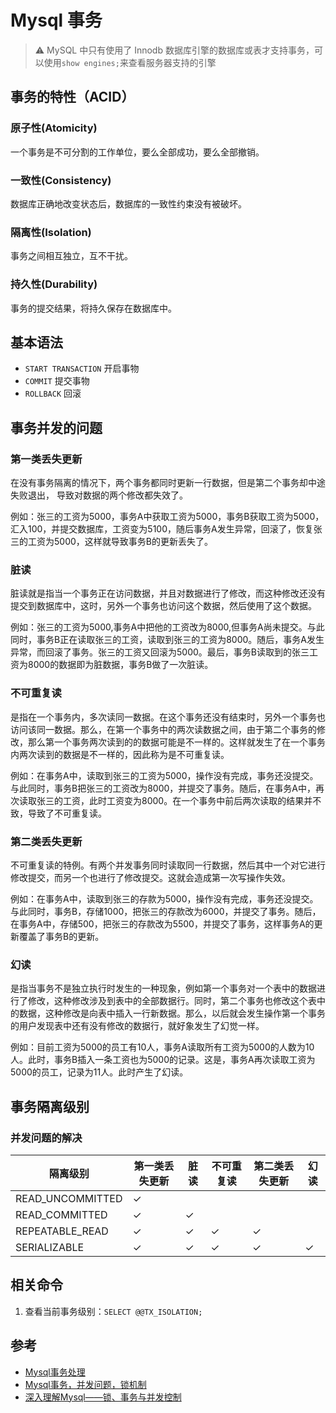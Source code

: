 # Mysql 事务

> ⚠️ MySQL 中只有使用了 Innodb 数据库引擎的数据库或表才支持事务，可以使用`show engines;`来查看服务器支持的引擎

## 事务的特性（ACID）

### 原子性(Atomicity)

一个事务是不可分割的工作单位，要么全部成功，要么全部撤销。

### 一致性(Consistency)

数据库正确地改变状态后，数据库的一致性约束没有被破坏。

### 隔离性(Isolation)

事务之间相互独立，互不干扰。

### 持久性(Durability)

事务的提交结果，将持久保存在数据库中。

## 基本语法

- `START TRANSACTION` 开启事物
- `COMMIT` 提交事物
- `ROLLBACK` 回滚

## 事务并发的问题

### 第一类丢失更新

在没有事务隔离的情况下，两个事务都同时更新一行数据，但是第二个事务却中途失败退出， 导致对数据的两个修改都失效了。

例如：张三的工资为5000，事务A中获取工资为5000，事务B获取工资为5000，汇入100，并提交数据库，工资变为5100，随后事务A发生异常，回滚了，恢复张三的工资为5000，这样就导致事务B的更新丢失了。

### 脏读

脏读就是指当一个事务正在访问数据，并且对数据进行了修改，而这种修改还没有提交到数据库中，这时，另外一个事务也访问这个数据，然后使用了这个数据。

例如：张三的工资为5000,事务A中把他的工资改为8000,但事务A尚未提交。与此同时，事务B正在读取张三的工资，读取到张三的工资为8000。随后，事务A发生异常，而回滚了事务。张三的工资又回滚为5000。最后，事务B读取到的张三工资为8000的数据即为脏数据，事务B做了一次脏读。

### 不可重复读

是指在一个事务内，多次读同一数据。在这个事务还没有结束时，另外一个事务也访问该同一数据。那么，在第一个事务中的两次读数据之间，由于第二个事务的修改，那么第一个事务两次读到的的数据可能是不一样的。这样就发生了在一个事务内两次读到的数据是不一样的，因此称为是不可重复读。

例如：在事务A中，读取到张三的工资为5000，操作没有完成，事务还没提交。与此同时，事务B把张三的工资改为8000，并提交了事务。随后，在事务A中，再次读取张三的工资，此时工资变为8000。在一个事务中前后两次读取的结果并不致，导致了不可重复读。

### 第二类丢失更新

不可重复读的特例。有两个并发事务同时读取同一行数据，然后其中一个对它进行修改提交，而另一个也进行了修改提交。这就会造成第一次写操作失效。 

例如：在事务A中，读取到张三的存款为5000，操作没有完成，事务还没提交。与此同时，事务B，存储1000，把张三的存款改为6000，并提交了事务。随后，在事务A中，存储500，把张三的存款改为5500，并提交了事务，这样事务A的更新覆盖了事务B的更新。

### 幻读

是指当事务不是独立执行时发生的一种现象，例如第一个事务对一个表中的数据进行了修改，这种修改涉及到表中的全部数据行。同时，第二个事务也修改这个表中的数据，这种修改是向表中插入一行新数据。那么，以后就会发生操作第一个事务的用户发现表中还有没有修改的数据行，就好象发生了幻觉一样。

例如：目前工资为5000的员工有10人，事务A读取所有工资为5000的人数为10人。此时，事务B插入一条工资也为5000的记录。这是，事务A再次读取工资为5000的员工，记录为11人。此时产生了幻读。

## 事务隔离级别

### 并发问题的解决

隔离级别 | 第一类丢失更新 | 脏读 | 不可重复读 | 第二类丢失更新 | 幻读 
---|---|---|---|---|---
READ_UNCOMMITTED | &check; | 
READ_COMMITTED | &check; | &check;
REPEATABLE_READ | &check; | &check; | &check; | &check;
SERIALIZABLE | &check; | &check; | &check; | &check; | &check;

## 相关命令

1. 查看当前事务级别：`SELECT @@TX_ISOLATION;`

## 参考

- [Mysql事务处理](https://www.bilibili.com/video/BV1Vt4117783?p=2)
- [Mysql事务，并发问题，锁机制](https://www.cnblogs.com/fidelQuan/p/4549068.html)
- [深入理解Mysql——锁、事务与并发控制](https://juejin.im/entry/5aa9ed73518825558b3da65e)